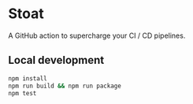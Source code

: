 # Stoat

A GitHub action to supercharge your CI / CD pipelines.

## Local development

```bash
npm install
npm run build && npm run package
npm test
```
